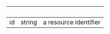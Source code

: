 <!-- Code generated for API Clients. DO NOT EDIT. -->

| &nbsp; | &nbsp; | &nbsp; |
|---|---|---|
| id | string | a resource identifier |